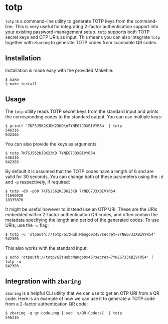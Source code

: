 # totp

`totp` is a command-line utility to generate TOTP keys from the command-line.
This is very useful for integrating 2-factor authentication support into your
existing password-management setup.  `totp` supports both TOTP secret keys and
OTP URIs as input.  This means you can also integrate `totp` together with
`zbarimg` to generate TOTP codes from scannable QR codes.

## Installation

Installation is made easy with the provided Makefile:

    $ make
    $ make install

## Usage

The `totp` utility reads TOTP secret keys from the standard input and prints the
corresponding codes to the standard output.  You can use multiple keys:

    $ printf '7KFSJ562KJDK23KD\n7YNEG7J3XBIVYR54' | totp
    546316
    942303

You can also provide the keys as arguments:

    $ totp 7KFSJ562KJDK23KD 7YNEG7J3XBIVYR54
    546316
    942303

By default it is assumed that the TOTP codes have a length of 6 and are valid
for 30 seconds.  You can change both of these parameters using the `-d` and `-p`
respectively, if required:

    $ totp -d8 -p60 7KFSJ562KJDK23KD 7YNEG7J3XBIVYR54
    71696020
    18335070

It might be useful however to instead use an OTP URI.  These are the URIs
embedded within 2-factor authentication QR codes, and often contain the metadata
specifying the length and period of the generated codes.  To use URIs, use the
`-u` flag:

    $ totp -u 'otpauth://totp/GitHub:Mango0x45?secret=7YNEG7J3XBIVYR54'
    942303

This also works with the standard input:

    $ echo 'otpauth://totp/GitHub:Mango0x45?secret=7YNEG7J3XBIVYR54' | totp -u
    942303

## Integration with `zbarimg`

`zbarimg` is a helpful CLI utility that we can use to get an OTP URI from a QR
code.  Here is an example of how we can use it to generate a TOTP code from a
2-factor authentication QR code:

    $ zbarimg -q qr-code.png | sed 's/QR-Code://' | totp
    546316
